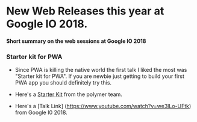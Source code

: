 # New Web Releases this year at Google IO 2018.

#### Short summary on the web sessions at Google IO 2018

### Starter kit for PWA ###

* Since PWA is killing the native world the first talk I liked the most was "Starter kit for PWA". If you are newbie just getting to build your first PWA app you should definitely try this.

* Here's a [Starter Kit](https://github.com/Polymer/pwa-starter-kit) from the polymer team. 
* Here's a [Talk Link] (https://www.youtube.com/watch?v=we3lLo-UFtk) from Google I0 2018.




